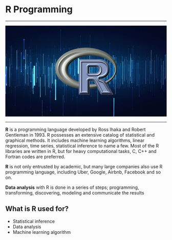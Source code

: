 # R Programming

------------

![](https://raw.githubusercontent.com/Karkerayashish/R_programming/master/R-programming.jpg)

------------

**R** is a programming language developed by Ross Ihaka and Robert Gentleman in 1993. R possesses an extensive catalog of statistical and graphical methods. It includes machine learning algorithms, linear regression, time series, statistical inference to name a few. Most of the R libraries are written in R, but for heavy computational tasks, C, C++ and Fortran codes are preferred.

**R** is not only entrusted by academic, but many large companies also use R programming language, including Uber, Google, Airbnb, Facebook and so on.

**Data analysis** with R is done in a series of steps; programming, transforming, discovering, modeling and communicate the results

## What is R used for?
- Statistical inference
- Data analysis
- Machine learning algorithm

